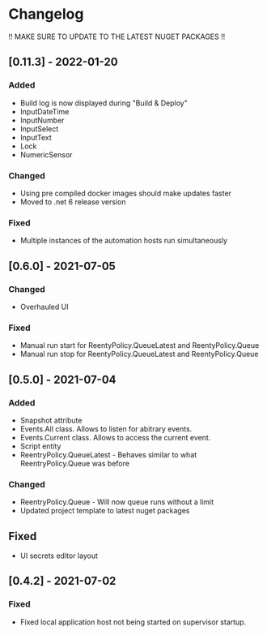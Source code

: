 # Changelog

!! MAKE SURE TO UPDATE TO THE LATEST NUGET PACKAGES !! 

## [0.11.3] - 2022-01-20

### Added
- Build log is now displayed during "Build & Deploy"
- InputDateTime
- InputNumber
- InputSelect
- InputText
- Lock
- NumericSensor

### Changed
- Using pre compiled docker images should make updates faster
- Moved to .net 6 release version

### Fixed
- Multiple instances of the automation hosts run simultaneously

## [0.6.0] - 2021-07-05
### Changed
- Overhauled UI

### Fixed
- Manual run start for ReentyPolicy.QueueLatest and ReentyPolicy.Queue
- Manual run stop for ReentyPolicy.QueueLatest and ReentyPolicy.Queue

## [0.5.0] - 2021-07-04
### Added
- Snapshot attribute
- Events.All class. Allows to listen for abitrary events.
- Events.Current class. Allows to access the current event.
- Script entity
- ReentryPolicy.QueueLatest - Behaves similar to what ReentryPolicy.Queue was before

### Changed
- ReentryPolicy.Queue - Will now queue runs without a limit
- Updated project template to latest nuget packages

## Fixed
- UI secrets editor layout

## [0.4.2] - 2021-07-02
### Fixed
- Fixed local application host not being started on supervisor startup.